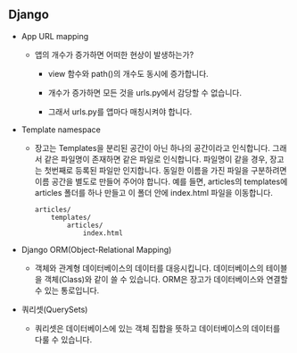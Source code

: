 ## Django 

* App URL mapping

  * 앱의 개수가 증가하면 어떠한 현상이 발생하는가?

    * view 함수와 path()의 개수도 동시에 증가합니다.

    * 개수가 증가하면 모든 것을 urls.py에서 감당할 수 없습니다.

    * 그래서 urls.py를 앱마다 매칭시켜야 합니다.

      

* Template namespace

  * 장고는 Templates을 분리된 공간이 아닌 하나의 공간이라고 인식합니다. 그래서 같은 파일명이 존재하면 같은 파일로 인식합니다. 파일명이 같을 경우, 장고는 첫번째로 등록된 파일만 인지합니다. 동일한 이름을 가진 파일을 구분하려면 이름 공간을 별도로 만들어 주어야 합니다. 예를 들면, articles의 templates에 articles 폴더를 하나 만들고 이 폴더 안에 index.html 파일을 이동합니다.

    ```django
    articles/
    	templates/
    		articles/
    			index.html
    ```

    

* Django ORM(Object-Relational Mapping)

  * 객체와 관계형 데이터베이스의 데이터를 대응시킵니다. 데이터베이스의 테이블을 객체(Class)와 같이 쓸 수 있습니다. ORM은 장고가 데이터베이스와 연결할 수 있는 통로입니다.

    

* 쿼리셋(QuerySets)
  * 쿼리셋은 데이터베이스에 있는 객체 집합을 뜻하고 데이터베이스의 데이터를 다룰 수 있습니다.

